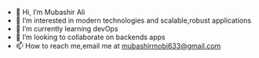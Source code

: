 - 👋 Hi, I’m Mubashir Ali
- 👀 I’m interested in modern technologies and scalable,robust applications
- 🌱 I’m currently learning devOps
- 💞️ I’m looking to collaborate on backends apps
- 📫 How to reach me,email me at mubashirmobi633@gmail.com

<!---
mubashir-Ocapital/mubashir-Ocapital is a ✨ special ✨ repository because its `README.md` (this file) appears on your GitHub profile.
You can click the Preview link to take a look at your changes.
--->

